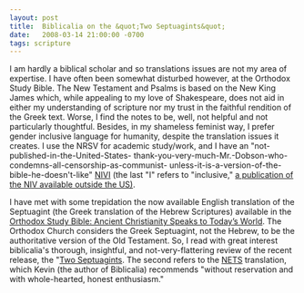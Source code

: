 ```yaml
---
layout: post
title:  Biblicalia on the &quot;Two Septuagints&quot;
date:   2008-03-14 21:00:00 -0700
tags: scripture
---
```

<p>
I am hardly a biblical scholar and so translations issues are not my area of expertise. I have often been somewhat disturbed however, at the Orthodox Study Bible. The New Testament and Psalms is based on the New King James which, while appealing to my love of Shakespeare, does not aid in either my understanding of scripture nor my trust in the faithful rendition of the Greek text. Worse, I find the notes to be, well, not helpful and not particularly thoughtful.  Besides, in my shameless feminist way, I prefer gender inclusive language for humanity, despite the translation issues it creates. I use the NRSV for academic study/work, and I have an &quot;not-published-in-the-United-States- thank-you-very-much-Mr.-Dobson-who-condemns-all-censorship-as-communist- unless-it-is-a-version-of-the-bible-he-doesn't-like&quot; <a href="http://en.wikipedia.org/wiki/New_International_Version_Inclusive_Language_Edition_(NIVI)" target="_blank">NIVI</a> (the last &quot;I&quot; refers to &quot;inclusive,&quot; <a href="http://www.cbeinternational.org/new/free_articles/nivi.shtml" target="_blank">a publication of the NIV available outside the US)</a>.
</p>
<p>
I have met with some trepidation the now available English translation of the Septuagint (the Greek translation of the Hebrew Scriptures) available in the <a href="http://www.thomasnelson.com/consumer/product_detail.asp?sku=0718003594">Orthodox Study Bible: Ancient Christianity Speaks to Today’s World</a>. The Orthodox Church considers the Greek Septuagint, not the Hebrew, to be the authoritative version of the Old Testament.
So, I read with great interest biblicalia's thorough, insightful, and not-very-flattering review of the recent release, the &quot;<a href="http://www.bombaxo.com/blog/?p=512" target="_blank">Two Septuagints</a>.  The second refers to the <a href="http://ccat.sas.upenn.edu/nets/" target="_blank">NETS</a> translation, which Kevin (the author of Biblicalia) recommends &quot;without reservation and with whole-hearted, honest enthusiasm.&quot;
</p>
